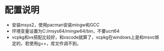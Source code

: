 # 配置说明
- 安装msys2，使用pacman安装mingw和GCC
- 环境变量设置为C:/msys64/mingw64/bin，不要ucrt64
- vcpkg和vs搭配比较好，和vscode就算了，vcpkg在windows上是和msvc绑定的，若使用g++，库文件调不到。